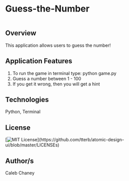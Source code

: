 # Guess-the-Number
![]()
## Overview
This application allows users to guess the number!

## Application Features
1) To run the game in terminal type: python game.py 
2) Guess a number between 1 - 100 
3) If you get it wrong, then you will get a hint 

## Technologies
Python, Terminal

## License 
[![MIT License](https://img.shields.io/apm/l/atomic-design-ui.svg?)](https://github.com/tterb/atomic-design-ui/blob/master/LICENSEs)

## Author/s
Caleb Chaney
